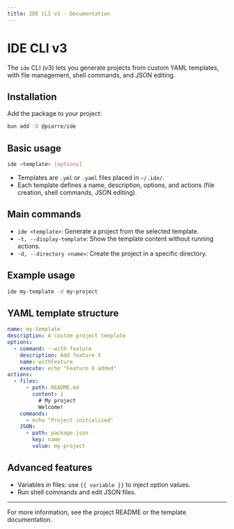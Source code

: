 ```yaml
---
title: IDE CLI v3 - Documentation
---
```


# IDE CLI v3

The `ide` CLI (v3) lets you generate projects from custom YAML templates, with file management, shell commands, and JSON editing.

## Installation

Add the package to your project:

```bash
bun add -D @piarre/ide
```

## Basic usage

```bash
ide <template> [options]
```

- Templates are `.yml` or `.yaml` files placed in `~/.ide/`.
- Each template defines a name, description, options, and actions (file creation, shell commands, JSON editing).

## Main commands

- `ide <template>`: Generate a project from the selected template.
- `-t, --display-template`: Show the template content without running actions.
- `-d, --directory <name>`: Create the project in a specific directory.

## Example usage

```bash
ide my-template -d my-project
```

## YAML template structure

```yaml
name: my-template
description: A custom project template
options:
  - command: --with-feature
    description: Add feature X
    name: withFeature
    execute: echo "Feature X added"
actions:
  - files:
      - path: README.md
        content: |
          # My project
          Welcome!
    commands:
      - echo "Project initialized"
    JSON:
      - path: package.json
        key: name
        value: my-project
```

## Advanced features

- Variables in files: use <code v-pre>{{ variable }}</code> to inject option values.
- Run shell commands and edit JSON files.

---

For more information, see the project README or the template documentation.

